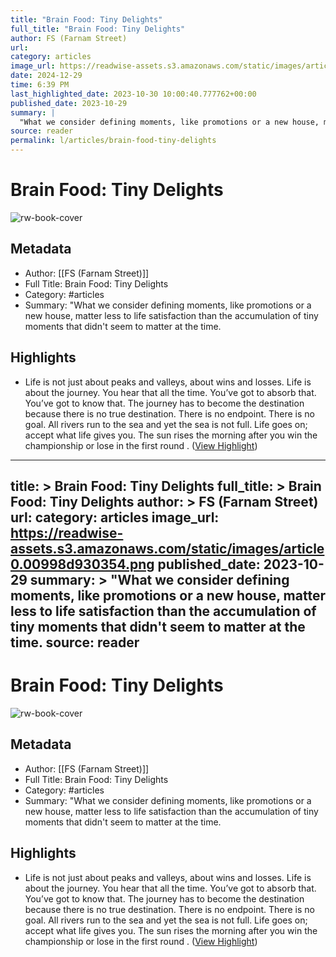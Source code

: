 ```yaml
---
title: "Brain Food: Tiny Delights"
full_title: "Brain Food: Tiny Delights"
author: FS (Farnam Street)
url: 
category: articles
image_url: https://readwise-assets.s3.amazonaws.com/static/images/article0.00998d930354.png
date: 2024-12-29
time: 6:39 PM
last_highlighted_date: 2023-10-30 10:00:40.777762+00:00
published_date: 2023-10-29
summary: |
  "What we consider defining moments, like promotions or a new house, matter less to life satisfaction than the accumulation of tiny moments that didn't seem to matter at the time.
source: reader
permalink: l/articles/brain-food-tiny-delights
---
```

# Brain Food: Tiny Delights

![rw-book-cover](https://readwise-assets.s3.amazonaws.com/static/images/article0.00998d930354.png)

## Metadata
- Author: [[FS (Farnam Street)]]
- Full Title: Brain Food: Tiny Delights
- Category: #articles
- Summary: "What we consider defining moments, like promotions or a new house, matter less to life satisfaction than the accumulation of tiny moments that didn't seem to matter at the time.

## Highlights
- Life is not just about peaks and valleys, about wins and losses. Life is about the journey. You hear that all the time. You’ve got to absorb that. You’ve got to know that. The journey has to become the destination because there is no true destination. There is no endpoint. There is no goal. All rivers run to the sea and yet the sea is not full. Life goes on; accept what life gives you. The sun rises the morning after you win the championship or lose in the first round . ([View Highlight](https://read.readwise.io/read/01he00efp4w95vkgth0jeyjwat))


---
title: >
  Brain Food: Tiny Delights
full_title: >
  Brain Food: Tiny Delights
author: >
  FS (Farnam Street)
url: 
category: articles
image_url: https://readwise-assets.s3.amazonaws.com/static/images/article0.00998d930354.png
published_date: 2023-10-29
summary: >
  "What we consider defining moments, like promotions or a new house, matter less to life satisfaction than the accumulation of tiny moments that didn't seem to matter at the time.
source: reader
---
# Brain Food: Tiny Delights

![rw-book-cover](https://readwise-assets.s3.amazonaws.com/static/images/article0.00998d930354.png)

## Metadata
- Author: [[FS (Farnam Street)]]
- Full Title: Brain Food: Tiny Delights
- Category: #articles
- Summary: "What we consider defining moments, like promotions or a new house, matter less to life satisfaction than the accumulation of tiny moments that didn't seem to matter at the time.

## Highlights
- Life is not just about peaks and valleys, about wins and losses. Life is about the journey. You hear that all the time. You’ve got to absorb that. You’ve got to know that. The journey has to become the destination because there is no true destination. There is no endpoint. There is no goal. All rivers run to the sea and yet the sea is not full. Life goes on; accept what life gives you. The sun rises the morning after you win the championship or lose in the first round . ([View Highlight](https://read.readwise.io/read/01he00efp4w95vkgth0jeyjwat))


